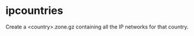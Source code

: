 ipcountries
===========

Create a &lt;country>.zone.gz containing all the IP networks for that country.
